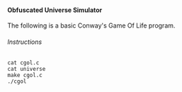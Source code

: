#### Obfuscated Universe Simulator
The following is a basic Conway's Game Of Life program.
###### Instructions
	cat cgol.c
	cat universe
	make cgol.c
	./cgol 
 
